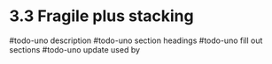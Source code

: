 # 3.3 Fragile plus stacking
#todo-uno description
#todo-uno section headings
#todo-uno fill out sections
#todo-uno update used by

